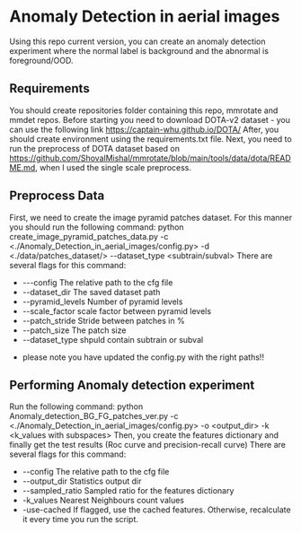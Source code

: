 # Anomaly Detection in aerial images
Using this repo current version, you can create an anomaly detection experiment where the normal label is background and the abnormal is foreground/OOD.
## Requirements
You should create repositories folder containing this repo, mmrotate and mmdet repos.
Before starting you need to download DOTA-v2 dataset - you can use the following link https://captain-whu.github.io/DOTA/
After, you should create environment using the requirements.txt file.
Next, you need to run the preprocess of DOTA dataset based on https://github.com/ShovalMishal/mmrotate/blob/main/tools/data/dota/README.md, when I used the single scale preprocess.

## Preprocess Data
First, we need to create the image pyramid patches dataset.
For this manner you should run the following command:
python create_image_pyramid_patches_data.py -c <./Anomaly_Detection_in_aerial_images/config.py> -d <./data/patches_dataset/> --dataset_type <subtrain/subval>
There are several flags for this command:
* ---config The relative path to the cfg file
* --dataset_dir The saved dataset path
* --pyramid_levels Number of pyramid levels
* --scale_factor scale factor between pyramid levels
* --patch_stride Stride between patches in %
* --patch_size The patch size 
* --dataset_type shpuld contain subtrain or subval

- please note you have updated the config.py with the right paths!!

## Performing Anomaly detection experiment
Run the following command:
python Anomaly_detection_BG_FG_patches_ver.py -c <./Anomaly_Detection_in_aerial_images/config.py> -o <output_dir> -k <k_values with subspaces>
Then, you create the features dictionary and finally get the test results (Roc curve and precision-recall curve)
There are several flags for this command:
* --config The relative path to the cfg file
* --output_dir Statistics output dir
* --sampled_ratio Sampled ratio for the features dictionary
* -k_values Nearest Neighbours count values
* -use-cached If flagged, use the cached features. Otherwise, recalculate it every time you run the script.